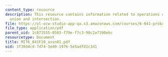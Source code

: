```yaml
---
content_type: resource
description: This resource contains information related to operations of complementation,
  union and intersection.
file: https://ol-ocw-studio-app-qa.s3.amazonaws.com/courses/6-041-probabilistic-systems-analysis-and-applied-probability-fall-2010/3f30d4cd7d743ed019765e5adfd1c3d1_MIT6_041F10_assn01.pdf
file_type: application/pdf
parent_uid: 1c873555-0503-f79e-f7c3-98c2a7390ebc
resourcetype: Document
title: MIT6_041F10_assn01.pdf
uid: 3f30d4cd-7d74-3ed0-1976-5e5adfd1c3d1
---
```

